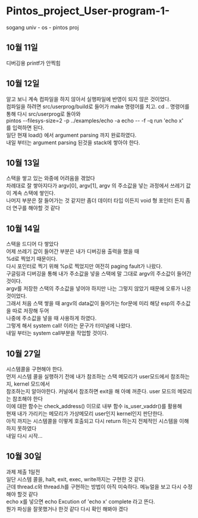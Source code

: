 # Pintos_project_User-program-1-
sogang univ - os - pintos proj


## 10월 11일   
디버깅용 printf가 안찍힘  

## 10월 12일    
알고 보니 계속 컴파일을 하지 않아서 실행파일에 반영이 되지 않은 것이었다.  
컴파일을 하려면 src/userprog/build로 들어가 make 명령어를 치고. 
cd .. 명령어를 통해 다시 src/userprog로 돌아와   
pintos --filesys-size=2 -p ../examples/echo -a echo -- -f -q run 'echo x'  
를 입력하면 된다.  
일단 현재 load() 에서 argument parsing 까지 완료하였다.  
내일 부터는 argument parsing 된것을 stack에 쌓아야 한다.  

## 10월 13일
스택을 쌓고 있는 와중에 어려움을 겪었다  
차례대로 잘 쌓아지다가 argv[0], argv[1], argv 의 주소값을 넣는 과정에서 쓰레기 값이 계속 스택에 쌓인다.   
나머지 부분은 잘 들어가는 것 같지만 좀더 데이터 타입 이든지 void 형 포인터 든지 좀더 연구를 해야할 것 같다   

## 10월 14일  
스택을 드디어 다 쌓았다  
어제 쓰레기 값이 들어간 부분은 내가 디버깅용 출력을 했을 때  
%d로 찍었기 때문이다.  
다시 포인터로 찍기 위해 %p로 찍었지만 여전히 paging fault가 나왔다.  
구글링과 디버깅을 통해 내가 주소값을 넣을 스택에 말 그대로 argv의 주소값이 들어간 것이다.  
argv를 저장한 스택의 주소값을 넣어야 하지만 나는 그렇지 않았기 때문에 오류가 나온것이었다.  
그래서 처음 스택 쌓을 때 argv의 data값이 들어가는 for문에  미리 해당 esp의 주소값을 따로 저장해 두어  
나중에 주소값을 넣을 때 사용하게 하였다.  
그렇게 해서 system call! 이라는 문구가 터미널에 나왔다.  
내일 부터는 system call부분을 작업할 것이다.  

## 10월 27일  
시스템콜을 구현해야 한다.  
먼저 시스템 콜을 실행하기 전에 내가 참조하는 스택 메모리가 user모드에서 참조하는지, kernel 모드에서  
참조하는지 알아야한다. 커널에서 참조하면 exit을 해 아예 꺼준다. user 모드의 메모리는 참조해야 한다  
이에 대한 함수는 check_address() 이므로 내부 함수 is_user_vaddr()를 활용해  
현재 내가 가리키는 메모리가 가상메모리 user인지 kernel인지 판단한다.  
아직 까지는 시스템콜을 이떻게 호출되고 다시 return 하는지 전체적인 시스템을 이해하지 못하였다  
내일 다시 시작…   

## 10월 30일  
과제 제출 1일전   
일단 시스템 콜을, halt, exit, exec, write까지는 구현한 것 같다.  
근데 thread.c와 thread.h를 구현하는 방법이 아직 미숙하다.  메뉴얼을 보고 다시 수정해야 할것 같다  
echo x를 넣으면 echo Excution of 'echo x' complete 라고 뜬다.  
뭔가 파싱을 잘못했거나 한것 같다 다시 확인 해봐야 겠다  